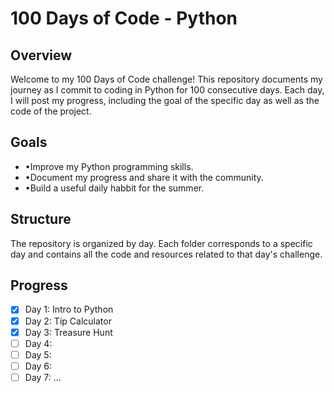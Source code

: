 # 100 Days of Code - Python
## Overview
Welcome to my 100 Days of Code challenge! This repository documents my journey as I commit to coding in Python for 100 consecutive days. Each day, I will post my progress, including the goal of the specific day as well as the code of the project.

## Goals
* •Improve my Python programming skills.
* •Document my progress and share it with the community.
* •Build a useful daily habbit for the summer.

## Structure
The repository is organized by day. Each folder corresponds to a specific day and contains all the code and resources related to that day's challenge.

## Progress

- [x] Day 1: Intro to Python
- [x] Day 2: Tip Calculator
- [x] Day 3: Treasure Hunt
- [ ] Day 4: 
- [ ] Day 5: 
- [ ] Day 6: 
- [ ] Day 7: 
...

